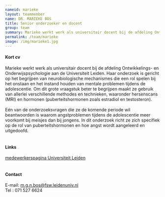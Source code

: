 ```yaml
---
nameid: marieke
layout: teammember
name: DR. MARIEKE BOS
title: Senior onderzoeker en docent
group: team
summary: Marieke werkt werk als universitair docent bij de afdeling Ontwikkelings- en Onderwijspsychologie aan de Universiteit Leiden. Haar onderzoek is gericht op het begrijpen van neurobiologische mechanismes die een rol spelen bij het onstaan en het instand houden van mentale problemen tijdens de adolescentie.
permalink: /team/marieke
image: /img/marieke1.jpg
---
```



#### Kort cv
Marieke werkt werk als universitair docent bij de afdeling Ontwikkelings- en Onderwijspsychologie aan de Universiteit Leiden. Haar onderzoek is gericht op het begrijpen van neurobiologische mechanismes die een rol spelen bij het 
onstaan en het instand houden van mentale problemen tijdens de adolescentie. Om dit grote vraagstuk beter te begrijpen maakt ze gebruik van allerlei 
verschillende methodes en technieken, waaronder hersenscans (MRI) en hormonen (puberteitshormonen zoals estradiol en testosteron). 
<br>
<br>
Eén van de onderzoeksvragen die ze de komende periode wil beantwoorden is waarom angstproblemen tijdens de adolescentie meer voorkomt bij meisjes dan bij jongens. 
In dit onderzoek richt ze zich specifiek op de rol van puberteitshormonen en hoe angst wordt aangeleerd en uitgedoofd. 
<br>
<br>

#### Links
[medewerkerspagina Universiteit Leiden](https://www.universiteitleiden.nl/medewerkers/marieke-bos#tab-1)
<br>
<br>

#### Contact
E-mail: m.g.n.bos@fsw.leidenuniv.nl
<br>
Tel : 071 527 6624

